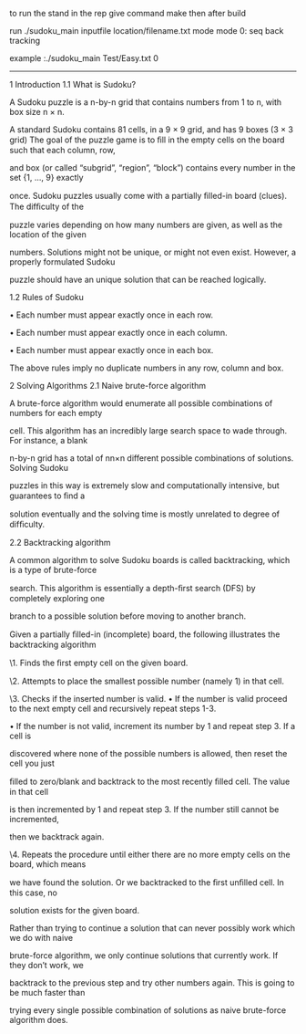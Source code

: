to run the 
stand in the rep give command make
then after build


run ./sudoku_main inputfile location/filename.txt mode
mode 0: seq back tracking

example :./sudoku_main Test/Easy.txt 0






--------------------------------------------------------------------------------------------------------
1 Introduction
1.1 What is Sudoku?

A Sudoku puzzle is a n-by-n grid that contains numbers from 1 to n, with box size n × n.

A standard Sudoku contains 81 cells, in a 9 × 9 grid, and has 9 boxes (3 × 3 grid)
The goal of the puzzle game is to ﬁll in the empty cells on the board such that each column, row,

and box (or called “subgrid”, “region”, “block”) contains every number in the set {1, ..., 9} exactly

once. Sudoku puzzles usually come with a partially ﬁlled-in board (clues). The difﬁculty of the

puzzle varies depending on how many numbers are given, as well as the location of the given

numbers. 
Solutions might not be unique, or might not even exist. However, a properly formulated Sudoku

puzzle should have an unique solution that can be reached logically.

1.2 Rules of Sudoku

• Each number must appear exactly once in each row.

• Each number must appear exactly once in each column.

• Each number must appear exactly once in each box.

The above rules imply no duplicate numbers in any row, column and box.

2  Solving Algorithms
2.1 Naive brute-force algorithm

A brute-force algorithm would enumerate all possible combinations of numbers for each empty

cell. This algorithm has an incredibly large search space to wade through. For instance, a blank

n-by-n grid has a total of nn×n different possible combinations of solutions. Solving Sudoku

puzzles in this way is extremely slow and computationally intensive, but guarantees to ﬁnd a

solution eventually and the solving time is mostly unrelated to degree of difﬁculty.

2.2 Backtracking algorithm

A common algorithm to solve Sudoku boards is called backtracking, which is a type of brute-force

search. This algorithm is essentially a depth-ﬁrst search (DFS) by completely exploring one

branch to a possible solution before moving to another branch.

Given a partially ﬁlled-in (incomplete) board, the following illustrates the backtracking algorithm

\1. Finds the ﬁrst empty cell on the given board.

\2. Attempts to place the smallest possible number (namely 1) in that cell.

\3. Checks if the inserted number is valid.
• If the number is valid
proceed to the next empty cell and recursively repeat steps 1-3.

• If the number is not valid, increment its number by 1 and repeat step 3. If a cell is

discovered where none of the possible numbers is allowed, then reset the cell you just

ﬁlled to zero/blank and backtrack to the most recently ﬁlled cell. The value in that cell

is then incremented by 1 and repeat step 3. If the number still cannot be incremented,

then we backtrack again.

\4. Repeats the procedure until either there are no more empty cells on the board, which means

we have found the solution. Or we backtracked to the ﬁrst unﬁlled cell. In this case, no

solution exists for the given board.

Rather than trying to continue a solution that can never possibly work which we do with naive

brute-force algorithm, we only continue solutions that currently work. If they don’t work, we

backtrack to the previous step and try other numbers again. This is going to be much faster than

trying every single possible combination of solutions as naive brute-force algorithm does.